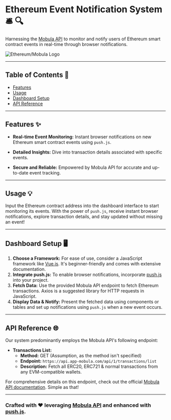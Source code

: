 # Ethereum Event Notification System 🛎️ 🔍

Harnessing the [Mobula API](https://developer.mobula.fi/reference/metadata-api) to monitor and notify users of Ethereum smart contract events in real-time through browser notifications.

![Ethereum/Mobula Logo](https://i.imgur.com/R07Cxmk.png)

---

## Table of Contents 📖

- [Features](#features-)
- [Usage](#usage-)
- [Dashboard Setup](#dashboard-setup-)
- [API Reference](#api-reference-)

---

## Features ✨

- **Real-time Event Monitoring:** Instant browser notifications on new Ethereum smart contract events using `push.js`.
  
- **Detailed Insights:** Dive into transaction details associated with specific events.

- **Secure and Reliable:** Empowered by Mobula API for accurate and up-to-date event tracking.

---

## Usage 💡

Input the Ethereum contract address into the dashboard interface to start monitoring its events. With the power of `push.js`, receive instant browser notifications, explore transaction details, and stay updated without missing an event!

---

## Dashboard Setup 🖥️

1. **Choose a Framework:** For ease of use, consider a JavaScript framework like [Vue.js](https://vuejs.org/). It's beginner-friendly and comes with extensive documentation.
2. **Integrate push.js:** To enable browser notifications, incorporate [push.js](https://pushjs.org/) into your project.
3. **Fetch Data:** Use the provided Mobula API endpoint to fetch Ethereum transactions. Axios is a suggested library for HTTP requests in JavaScript.
4. **Display Data & Notify:** Present the fetched data using components or tables and set up notifications using `push.js` when a new event occurs.

---

## API Reference 🌐

Our system predominantly employs the Mobula API's following endpoint:

- **Transactions List:** 
  - **Method:** GET (Assumption, as the method isn't specified)
  - **Endpoint:** `https://api.app-mobula.com/api/1/transactions/list`
  - **Description:** Fetch all ERC20, ERC721 & normal transactions from any EVM-compatible wallets.
  
For comprehensive details on this endpoint, check out the official [Mobula API documentation](https://developer.mobula.fi/reference/gettransactionslist). Simple as that!

---

### Crafted with ❤️ leveraging [Mobula API](https://developer.mobula.fi/) and enhanced with [push.js](https://pushjs.org/).
